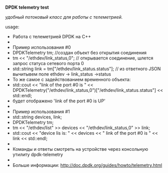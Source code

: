 **DPDK telemetry test**


_удобный потоковый класс для работы с телеметрией._

usage: 
 *   Работа с телеметрией DPDK на C++
 *
 * Пример использования #0
 *   DPDKTelemetry tm; //создан объект без открытия соединения
 *   tm << "/ethdev/link_status,0"; // открывается соединение, шлется запрос статуса сетевого порта 0
 *   std::string link = tm["/ethdev/link_status.status"];   // из ответного JSON вычитывем поле ethdev -> link_status ->status
 *  То же самое с задействованием временного объекта:
 *   std::cout << "link of the port #0 is " << DPDKTelemetry("/ethdev/link_status,0")["/ethdev/link_status.status"] << std::endl;
 *   будет отображено 'link of the port #0 is UP'
 *
 * Пример использования #1
 *   std::string devices, link;
 *   DPDKTelemetry tm;
 *   tm << "/ethdev/list" >> devices << "/ethdev/link_status,0" >> link;
 *   std::cout << "device lis is: " << devices << " link of the port #0 is " << link << std::endl;
 *
 *   Команды и ответы смотреть на устройстве через консольную утилиту dpdk-telemetry
 *   
 *    Больше информации: http://doc.dpdk.org/guides/howto/telemetry.html
